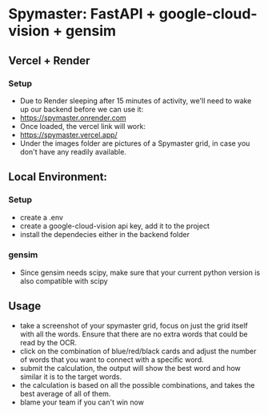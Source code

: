 # Spymaster: FastAPI + google-cloud-vision + gensim 
## Vercel + Render
### Setup
- Due to Render sleeping after 15 minutes of activity, we'll need to wake up our backend before we can use it:
- https://spymaster.onrender.com
- Once loaded, the vercel link will work:
- https://spymaster.vercel.app/
- Under the images folder are pictures of a Spymaster grid, in case you don't have any readily available.






## Local Environment:

### Setup
- create a .env
- create a google-cloud-vision api key, add it to the project
- install the dependecies either in the backend folder


### gensim
- Since gensim needs scipy, make sure that your current python version is also compatible with scipy

## Usage
- take a screenshot of your spymaster grid, focus on just the grid itself with all the words. Ensure that there are no extra words that could be read by the OCR.
- click on the combination of blue/red/black cards and adjust the number of words that you want to connect with a specific word.
- submit the calculation, the output will show the best word and how similar it is to the target words. 
- the calculation is based on all the possible combinations, and takes the best average of all of them.
- blame your team if you can't win now